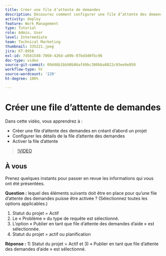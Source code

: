 ```yaml
---
title: Créer une file d’attente de demandes
description: Découvrez comment configurer une file d’attente des demandes et établir les détails de la file d’attente dans  [!DNL  Workfront]. Suivez ces étapes pour aider votre entreprise à gérer la réception du travail.
activity: deploy
feature: Work Management
type: Tutorial
role: Admin, User
level: Intermediate
team: Technical Marketing
thumbnail: 335221.jpeg
jira: KT-8958
exl-id: 7d581548-7060-426d-a89b-97bddd0fbc96
doc-type: video
source-git-commit: 09d46b1bb90b86af49bc300bba8822c93ee9e050
workflow-type: ht
source-wordcount: '129'
ht-degree: 100%

---
```


# Créer une file d’attente de demandes

Dans cette vidéo, vous apprendrez à :

* Créer une file d’attente des demandes en créant d’abord un projet
* Configurer les détails de la file d’attente des demandes
* Activer la file d’attente

>[!VIDEO](https://video.tv.adobe.com/v/335221/?quality=12&learn=on)

## À vous

Prenez quelques instants pour passer en revue les informations qui vous ont été présentées.

**Question :** lequel des éléments suivants doit être en place pour qu’une file d’attente des demandes puisse être activée ? (Sélectionnez toutes les options applicables.)

1. Statut du projet = Actif
1. Le « Problème » du type de requête est sélectionné.
1. L’option « Publier en tant que file d’attente des demandes d’aide » est sélectionnée.
1. Statut du projet = actif ou planification

**Réponse :** 1) Statut du projet = Actif et 3) « Publier en tant que file d’attente des demandes d’aide » est sélectionné.


